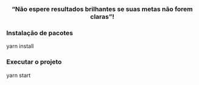 <h3 align="center">
  “Não espere resultados brilhantes se suas metas não forem claras”!
</h3>

### Instalação de pacotes
yarn install

### Executar o projeto
yarn start
